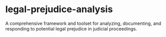 # legal-prejudice-analysis
A comprehensive framework and toolset for analyzing, documenting, and responding to potential legal prejudice in judicial proceedings.
